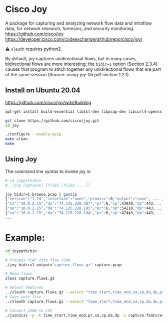 # Cisco Joy
A package for capturing and analyzing network flow data and intraflow data, for network research, forensics, and security monitoring.  
https://github.com/cisco/joy  
https://developer.cisco.com/codeexchange/github/repo/cisco/joy/

:warning: `sleuth` requires python2.

By default, joy captures unidirectional flows, but in many cases, bidirectional flows are more interesting;
the `bidir=1` option (Section 2.3.4) causes that program to stitch together any unidirectional flows that
are part of the same session (Source: using-joy-05.pdf section 1.2.1).

## Install on Ubuntu 20.04
https://github.com/cisco/joy/wiki/Building  
```bash
apt-get install build-essential libssl-dev libpcap-dev libcurl4-openssl-dev

git clone https://github.com/cisco/joy.git
cd joy

./configure --enable-gzip
make clean
make
```

## Using Joy
The command line syntax to invoke joy is:
```bash
# cd joypath/bin
# ./joy [options] [file1 [file2 ... ]]

joy bidir=1 browse.pcap | gunzip
{"version":"1.74","interface":"none","promisc":0,"output":"none", ... }
{"sa":"10.0.2.15","da":"74.125.228.207","pr":6,"sp":43039,"dp":443, ... }
{"sa":"10.0.2.15","da":"74.125.228.195","pr":6,"sp":54210,"dp":443, ... }
{"sa":"10.0.2.15","da":"74.125.228.104","pr":6,"sp":47443,"dp":443, ... }
...
```

# Example:
```bash
cd joypath/bin

# Process PCAP into flow JSON
./joy bidir=1 output="capture.flows.gz" capture.pcap

# Read flows
zless capture.flows.gz

# Select features
../sleuth capture.flows.gz --select "time_start,time_end,sa,sp,da,dp,pr"
# Save into file
../sleuth capture.flows.gz --select "time_start,time_end,sa,sp,da,dp,pr" > capture.features.json

# Convert JSON to CSV
./json2csv -p -k time_start,time_end,pr,sa,sp,da,dp -i capture.features.json -o capture.features.csv
```

